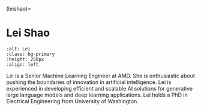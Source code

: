 <head>
  <meta charset="UTF-8">
  <meta name="description" content="Lei Shao">
  <meta name="keywords" content="AMD GPU, MI300, MI250, ROCm, blog, contributor, blog author">
</head>

(leishao)=

# Lei Shao

```{image} ./data/Lei-Shao.png
:alt: Lei
:class: bg-primary
:height: 250px
:align: left
```

Lei is a Senior Machine Learning Engineer at AMD. She is enthusiastic about pushing the boundaries of innovation in artificial intelligence. Lei is experienced in developing efficient and scalable AI solutions for generative large language models and deep learning applications. Lei holds a PhD in Electrical Engineering from University of Washington.
